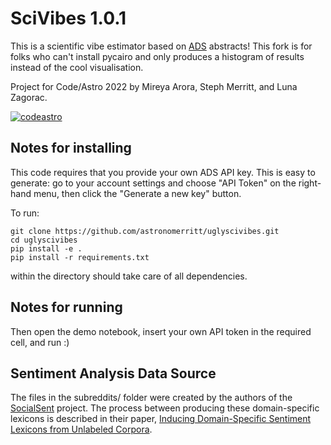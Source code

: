 # SciVibes 1.0.1

This is a scientific vibe estimator based on [ADS](https://ui.adsabs.harvard.edu/) abstracts! This fork is for folks who can't install pycairo and only produces a histogram of results instead of the cool visualisation.

Project for Code/Astro 2022 by Mireya Arora, Steph Merritt, and Luna Zagorac.

[![codeastro](https://img.shields.io/badge/Made%20at-Code/Astro-blueviolet.svg)](https://semaphorep.github.io/codeastro/)

## Notes for installing

This code requires that you provide your own ADS API key. This is easy to generate: go to your account settings and choose "API Token" on the right-hand menu, then click the "Generate a new key" button.

To run:

```
git clone https://github.com/astronomerritt/uglyscivibes.git
cd uglyscivibes
pip install -e .
pip install -r requirements.txt 
```
within the directory should take care of all dependencies. 

## Notes for running

Then open the demo notebook, insert your own API token in the required cell, and run :)

## Sentiment Analysis Data Source

The files in the subreddits/ folder were created by the authors of the [SocialSent](https://nlp.stanford.edu/projects/socialsent/) project. The process between producing these domain-specific lexicons is described in their paper, [Inducing Domain-Specific Sentiment Lexicons from Unlabeled Corpora](https://arxiv.org/abs/1606.02820).

